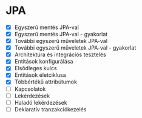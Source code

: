 # JPA

* [x] Egyszerű mentés JPA-val
* [x] Egyszerű mentés JPA-val - gyakorlat
* [x] További egyszerű műveletek JPA-val
* [x] További egyszerű műveletek JPA-val - gyakorlat
* [x] Architektúra és integrációs tesztelés
* [x] Entitások konfigurálása
* [x] Elsődleges kulcs
* [x] Entitások életciklusa
* [x] Többértékű attribútumok
* [ ] Kapcsolatok
* [ ] Lekérdezések
* [ ] Haladó lekérdezések
* [ ] Deklaratív tranzakciókezelés
